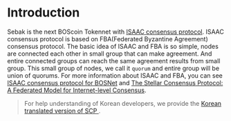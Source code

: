 # Introduction 

Sebak is the next BOScoin Tokennet with [ISAAC consensus protocol](https://boscoin.io/article/introduction-of-isaac-consensus-protocol-for-bosnet/). 
ISAAC consensus protocol is based on FBA(Federated Byzantine Agreement) consensus protocol. The basic idea of ISAAC and FBA is so simple, nodes are connected each other in small group that can make agreement.  And entire connected groups can reach the same agreement results from small group. This small group of nodes, we call it `quorum` and entire group will be union of quorums. For more information about ISAAC and FBA, you can see [ISAAC consensus protocol for BOSNet](https://boscoin.io/article/introduction-of-isaac-consensus-protocol-for-bosnet/) and [The Stellar Consensus Protocol: A Federated Model for Internet-level Consensus](https://www.stellar.org/papers/stellar-consensus-protocol.pdf).

> For help understanding of Korean developers, we provide the [Korean translated version of SCP ](https://github.com/bosnet/papers/blob/master/The-Stellar-Consensus-Protocol/The-Stellar-Consensus-Protocol.md).
 